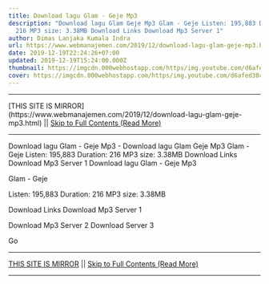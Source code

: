 ```yaml
---
title: Download lagu Glam - Geje Mp3
description: "Download lagu Glam Geje Mp3 Glam - Geje Listen: 195,883 Duration:
  216 MP3 size: 3.38MB Download Links Download Mp3 Server 1"
author: Dimas Lanjaka Kumala Indra
url: https://www.webmanajemen.com/2019/12/download-lagu-glam-geje-mp3.html
date: 2019-12-19T22:24:26+07:00
updated: 2019-12-19T15:24:00.000Z
thumbnail: https://imgcdn.000webhostapp.com/https/img.youtube.com/d6afed38cd63e9c604301f932986f370.jpeg
cover: https://imgcdn.000webhostapp.com/https/img.youtube.com/d6afed38cd63e9c604301f932986f370.jpeg
---
```


<hr/> [THIS SITE IS MIRROR](https://www.webmanajemen.com/2019/12/download-lagu-glam-geje-mp3.html) || <a href="https://www.webmanajemen.com/2019/12/download-lagu-glam-geje-mp3.html" rel="follow" class="button" id="read-more">Skip to Full Contents (Read More)</a> <hr/> Download lagu Glam - Geje Mp3 - Download lagu Glam Geje Mp3 Glam - Geje Listen: 195,883 Duration: 216 MP3 size: 3.38MB Download Links Download Mp3 Server 1 Download lagu Glam - Geje Mp3

  Glam - Geje 

  Listen: 195,883 
  Duration: 216 
  MP3 size: 3.38MB 

  Download Links 
  Download Mp3 Server 1 

  Download Mp3 Server 2 
  Download Server 3 


  Go <hr/> [THIS SITE IS MIRROR](https://www.webmanajemen.com/2019/12/download-lagu-glam-geje-mp3.html) || <a href="https://www.webmanajemen.com/2019/12/download-lagu-glam-geje-mp3.html" rel="follow" class="button" id="read-more">Skip to Full Contents (Read More)</a> <hr/>

<script>
    if (location.host.includes('dimaslanjaka12')) {
      location.replace('https://www.webmanajemen.com/2019/12/download-lagu-glam-geje-mp3.html');
    }
  </script>